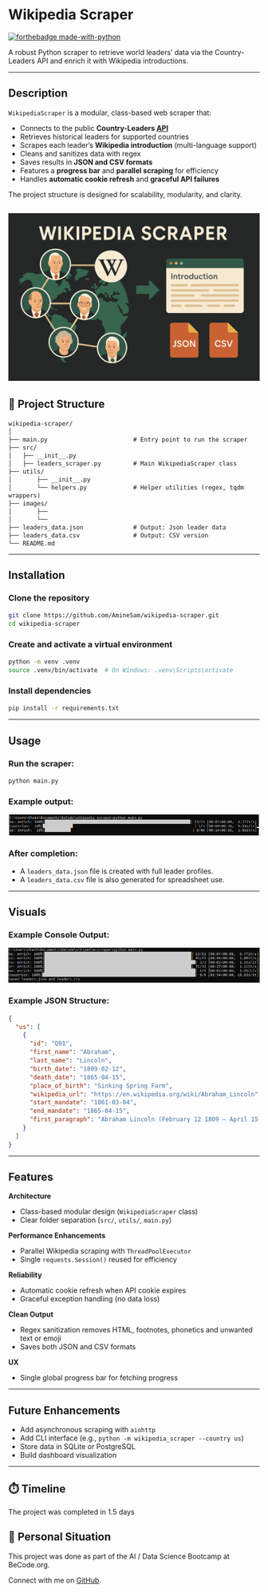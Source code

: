 # Wikipedia Scraper
[![forthebadge made-with-python](https://ForTheBadge.com/images/badges/made-with-python.svg)](https://www.python.org/)

A robust Python scraper to retrieve world leaders’ data via the Country-Leaders API and enrich it with Wikipedia introductions.


---

## Description  

`WikipediaScraper` is a modular, class-based web scraper that:  
- Connects to the public **Country-Leaders [API](https://country-leaders.onrender.com/docs)**  
- Retrieves historical leaders for supported countries  
- Scrapes each leader’s **Wikipedia introduction** (multi-language support)  
- Cleans and sanitizes data with regex  
- Saves results in **JSON and CSV formats**  
- Features a **progress bar** and **parallel scraping** for efficiency  
- Handles **automatic cookie refresh** and **graceful API failures**  

The project structure is designed for scalability, modularity, and clarity.

![alt text](<images/ChatGPT Image Oct 30, 2025, 10_01_49 AM.png?>)
---

## 🧩 Project Structure  

```
wikipedia-scraper/
│
├── main.py                        # Entry point to run the scraper
├── src/
│   ├── __init__.py
│   ├── leaders_scraper.py         # Main WikipediaScraper class
├── utils/
│       ├── __init__.py
│       └── helpers.py             # Helper utilities (regex, tqdm wrappers)
├── images/
│       ├── 
│       └── 
├── leaders_data.json              # Output: Json leader data
├── leaders_data.csv               # Output: CSV version
└── README.md
```

---

## Installation  

### Clone the repository  
```bash
git clone https://github.com/AmineSam/wikipedia-scraper.git
cd wikipedia-scraper
```

### Create and activate a virtual environment  
```bash
python -m venv .venv
source .venv/bin/activate  # On Windows: .venv\Scripts\activate
```

### Install dependencies  
```bash
pip install -r requirements.txt
```

---

## Usage  

### Run the scraper:
```bash
python main.py
```

### Example output:

![alt text](images/output1.PNG)

### After completion:
- A `leaders_data.json` file is created with full leader profiles.
- A `leaders_data.csv` file is also generated for spreadsheet use.

---

## Visuals  

### Example Console Output:

![alt text](images/output2.PNG)

### Example JSON Structure:
```json
{
  "us": [
    {
      "id": "Q91",
      "first_name": "Abraham",
      "last_name": "Lincoln",
      "birth_date": "1809-02-12",
      "death_date": "1865-04-15",
      "place_of_birth": "Sinking Spring Farm",
      "wikipedia_url": "https://en.wikipedia.org/wiki/Abraham_Lincoln",
      "start_mandate": "1861-03-04",
      "end_mandate": "1865-04-15",
      "first_paragraph": "Abraham Lincoln (February 12 1809 – April 15 1865) was the 16th president of the United States serving from 1861 until his assassination in 1865. He led the United States through the American Civil War defeating the Confederate States and playing a major role in the abolition of slavery."
    }
  ]
}
```

---

## Features  

**Architecture**  
- Class-based modular design (`WikipediaScraper` class)  
- Clear folder separation (`src/`, `utils/`, `main.py`)  

**Performance Enhancements**  
- Parallel Wikipedia scraping with `ThreadPoolExecutor`  
- Single `requests.Session()` reused for efficiency  

**Reliability**  
- Automatic cookie refresh when API cookie expires  
- Graceful exception handling (no data loss)  

**Clean Output**  
- Regex sanitization removes HTML, footnotes, phonetics and unwanted text or emoji 
- Saves both JSON and CSV formats  

**UX**  
- Single global progress bar for fetching progress  

---

## Future Enhancements  

- Add asynchronous scraping with `aiohttp`
- Add CLI interface (e.g., `python -m wikipedia_scraper --country us`)
- Store data in SQLite or PostgreSQL
- Build dashboard visualization

---
## ⏱️ Timeline

The project was completed in 1.5 days

## 📌 Personal Situation
This project was done as part of the AI / Data Science Bootcamp at BeCode.org. 

Connect with me on [GitHub](https://github.com/AmineSam).